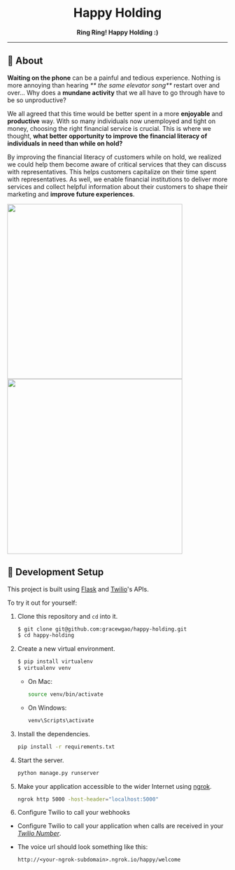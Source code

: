 <div align="center">

# Happy Holding
**Ring Ring! Happy Holding :)**

---

</div>

## :beginner: About
**Waiting on the phone** can be a painful and tedious experience. Nothing is more annoying than hearing  _** the same elevator song**_ restart over and over... Why does a **mundane activity** that we all have to go through have to be so unproductive? 
 
We all agreed that this time would be better spent in a more **enjoyable** and **productive** way. With so many individuals now unemployed and tight on money, choosing the right financial service is crucial. This is where we thought, **what better opportunity to improve the financial literacy of individuals in need than while on hold?**
 
By improving the financial literacy of customers while on hold, we realized we could help them become aware of critical services that they can discuss with representatives. This helps customers capitalize on their time spent with representatives. As well, we enable financial institutions to deliver more services and collect helpful information about their customers to shape their marketing and **improve future experiences**. 

<p float="left">
 <img src="https://challengepost-s3-challengepost.netdna-ssl.com/photos/production/software_photos/001/293/373/datas/gallery.jpg" width="400" /><br/>
 <img src="https://challengepost-s3-challengepost.netdna-ssl.com/photos/production/software_photos/001/293/369/datas/gallery.jpg" width="400" />
</p>


## :electric_plug: Development Setup

This project is built using [Flask](http://flask.pocoo.org/) and [Twilio](https://www.twilio.com/)'s APIs.

To try it out for yourself:

1. Clone this repository and `cd` into it.

   ```bash
   $ git clone git@github.com:gracewgao/happy-holding.git
   $ cd happy-holding
   ```


1. Create a new virtual environment.

   ```bash
   $ pip install virtualenv
   $ virtualenv venv
   ```
   
    - On Mac:

        ```bash
        source venv/bin/activate
        ```
   
   - On Windows:
    
        ```bash
        venv\Scripts\activate
        ```
   

1. Install the dependencies.

    ```bash
    pip install -r requirements.txt
    ```


1. Start the server.

    ```bash
    python manage.py runserver
    ```


1. Make your application accessible to the wider Internet using [ngrok](https://ngrok.com/).

    ```bash
    ngrok http 5000 -host-header="localhost:5000"
    ```


1. Configure Twilio to call your webhooks

  - Configure Twilio to call your application when calls are received in your [*Twilio Number*](https://www.twilio.com/user/account/messaging/phone-numbers).
  - The voice url should look something like this:

    ```
    http://<your-ngrok-subdomain>.ngrok.io/happy/welcome
    ```
